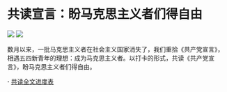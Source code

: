 # 共读宣言：盼马克思主义者们得自由  

![](https://img.shields.io/badge/Free-Them-blue.svg)
![](https://img.shields.io/badge/联系我们-typethon@protonmail.com-red.svg)  

数月以来，一批马克思主义者在社会主义国家消失了，我们重拾《共产党宣言》，相遇五四新青年的理想：成为马克思主义者。以打卡的形式，共读《共产党宣言》，盼马克思主义者们得自由。  

**·** [共读全文进度表](https://github.com/typethon/communist/blob/master/schedule.md)
